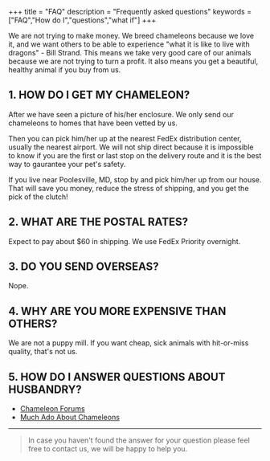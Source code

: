 +++
title = "FAQ"
description = "Frequently asked questions"
keywords = ["FAQ","How do I","questions","what if"]
+++

We are not trying to make money. We breed chameleons because we love it, and we want others to be able to experience "what it is like to live with dragons" - Bill Strand. This means we take very good care of our animals because we are not trying to turn a profit. It also means you get a beautiful, healthy animal if you buy from us.

## 1. HOW DO I GET MY CHAMELEON?

After we have seen a picture of his/her enclosure. We only send our chameleons to homes that have been vetted by us.

Then you can pick him/her up at the nearest FedEx distribution center, usually the nearest airport. We will not ship direct because it is impossible to know if you are the first or last stop on the delivery route and it is the best way to gaurantee your pet's safety.

If you live near Poolesville, MD, stop by and pick him/her up from our house. That will save you money, reduce the stress of shipping, and you get the pick of the clutch!

## 2. WHAT ARE THE POSTAL RATES?

Expect to pay about $60 in shipping. We use FedEx Priority overnight.

## 3. DO YOU SEND OVERSEAS?

Nope.

## 4. WHY ARE YOU MORE EXPENSIVE THAN OTHERS?

We are not a puppy mill. If you want cheap, sick animals with hit-or-miss quality, that's not us.

## 5. HOW DO I ANSWER QUESTIONS ABOUT HUSBANDRY?

- [Chameleon Forums](https://www.chameleonforums.com/)
- [Much Ado About Chameleons](http://www.muchadoaboutchameleons.com/)

---

> In case you haven't found the answer for your question please feel free to contact us, we will be happy to help you.
